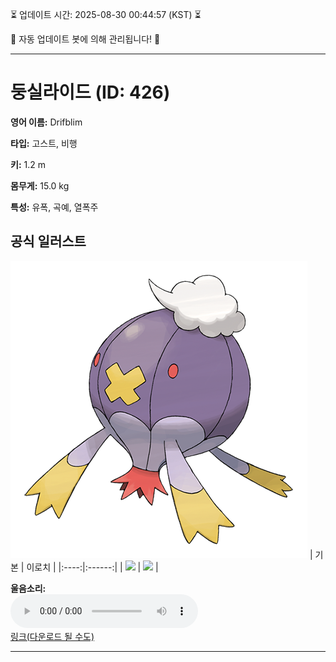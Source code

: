 
⏳ 업데이트 시간: 2025-08-30 00:44:57 (KST) ⏳

🤖 자동 업데이트 봇에 의해 관리됩니다! 🤖

---

# 둥실라이드 (ID: 426)
**영어 이름:** Drifblim

**타입:** 고스트, 비행

**키:** 1.2 m

**몸무게:** 15.0 kg

**특성:** 유폭, 곡예, 열폭주

## 공식 일러스트
![](https://raw.githubusercontent.com/PokeAPI/sprites/master/sprites/pokemon/other/official-artwork/426.png)
| 기본 | 이로치 |
|:----:|:------:|
| <img src="http://play.pokemonshowdown.com/sprites/ani/drifblim.gif" width="200"> | <img src="http://play.pokemonshowdown.com/sprites/ani-shiny/drifblim.gif" width="200"> |

**울음소리:**<br><audio controls src="https://raw.githubusercontent.com/PokeAPI/cries/main/cries/pokemon/latest/426.ogg"></audio><br> [링크(다운로드 될 수도)](https://raw.githubusercontent.com/PokeAPI/cries/main/cries/pokemon/latest/426.ogg)


---
